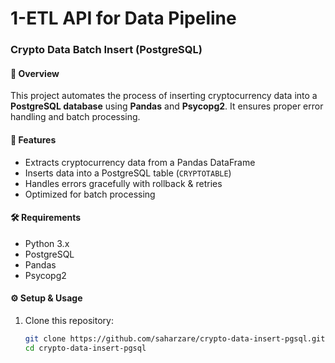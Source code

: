 # 1-ETL API for Data Pipeline
### Crypto Data Batch Insert (PostgreSQL)

#### 📌 Overview
This project automates the process of inserting cryptocurrency data into a **PostgreSQL database** using **Pandas** and **Psycopg2**. It ensures proper error handling and batch processing.

#### 🚀 Features
- Extracts cryptocurrency data from a Pandas DataFrame
- Inserts data into a PostgreSQL table (`CRYPTOTABLE`)
- Handles errors gracefully with rollback & retries
- Optimized for batch processing

#### 🛠️ Requirements
- Python 3.x
- PostgreSQL
- Pandas
- Psycopg2

#### ⚙️ Setup & Usage
1. Clone this repository:
   ```bash
   git clone https://github.com/saharzare/crypto-data-insert-pgsql.git
   cd crypto-data-insert-pgsql

